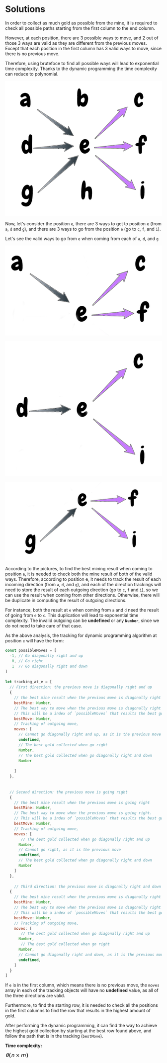 # Solutions

In order to collect as much gold as possible from the mine, it is required to
check all possible paths starting from the first column to the end column.

However, at each position, there are 3 possible ways to move, and 2 out of
those 3 ways are valid as they are different from the previous moves. Except
that each position in the first column has 3 valid ways to move, since there
is no previous move.

Therefore, using brutefoce to find all possible ways will lead to exponential
time complexity. Thanks to the dynamic programming the time complexity can
reduce to polynomial.

![Possible paths at position e](../images/mine_paths_at_e.png "Possible paths at position e")

Now, let's consider the position `e`, there are 3 ways to get to position `e` (from `a`, `d` and `g`), and there are 3 ways to go from the position `e` (go to `c`, `f`, and `i`).

Let's see the valid ways to go from `e` when coming from each of `a`, `d`, and `g`

![Valid ways to go when coming from a](../images/a_to_e.png "Valid ways to go when coming from a")

![Valid ways to go when coming from d](../images/d_to_e.png "Valid ways to go when coming from d")

![Valid ways to go when coming from g](../images/g_to_e.png "Valid ways to go when coming from g")

According to the pictures, to find the best mining result when coming to position `e`, it is needed to check both the mine result of both of the valid ways. Therefore, according to position e, it needs to track the result of each incoming direction (from `a`, `d`, and `g`), and each of the direction trackings will need to store the result of each outgoing direction (go to `c`, `f` and `i`), so we can use the result when coming from other directions. Otherwise, there will be duplicate in computing the result of outgoing directions.

For instance, both the result at `e` when coming from `a` and `d` need the result of going from `e` to `c`. This duplication will lead to exponential time complexity. The invalid outgoing can be **undefined** or any **`Number`**, since we do not need to take care of that case.

As the above analysis, the tracking for dynamic programming algorithm at position `e` will have the form:

```Javascript
const possibleMoves = [
  -1, // Go diagonally right and up
   0, // Go right
   1  // Go diagonally right and down
]

let tracking_at_e = [
  // First direction: the previous move is diagonally right and up
  {
    // the best mine result when the previous move is diagonally right and up
    bestMine: Number,
    // The best way to move when the previous move is diagonally right and up.
    // This will be a index of `possibleMoves` that results the best gold collection.
    bestMove: Number,
    // Tracking of outgoing move,
    moves: [
      // Cannot go diagonally right and up, as it is the previous move
      undefined,
      // The best gold collected when go right
      Number,
      // The best gold collected when go diagonally right and down
      Number

    ]
  },


  // Second direction: the previous move is going right
  {
    // the best mine result when the previous move is going right
    bestMine: Number,
    // The best way to move when the previous move is going right.
    // This will be a index of `possibleMoves` that results the best gold collection.
    bestMove: Number,
    // Tracking of outgoing move,
    moves: [
       // The best gold collected when go diagonally right and up
      Number,
      // Cannot go right, as it is the previous move
      undefined,
      // The best gold collected when go diagonally right and down
      Number
    ]
  },

    // Third direction: the previous move is diagonally right and down
  {
    // the best mine result when the previous move is diagonally right and down
    bestMine: Number,
    // The best way to move when the previous move is diagonally right and down.
    // This will be a index of `possibleMoves` that results the best gold collection.
    bestMove: Number,
    // Tracking of outgoing move,
    moves: [
       // The best gold collected when go diagonally right and up
      Number,
       // The best gold collected when go right
      Number,
      // Cannot go diagonally right and down, as it is the previous move
      undefined,
    ]
  }
]
```

If `e` is in the first column, which means there is no previous move, the `moves` array in each of the tracking objects will have no **undefined** value, as all of the three directions are valid.

Furthermore, to find the starting row, it is needed to check all the positions in the first columns to find the row that results in the highest amount of gold.

After performing the dynamic programming, it can find the way to achieve the highest gold collection by starting at the best row found above, and follow the path that is in the tracking (`bestMove`).

**Time complexity:**

![Time complexity](../images/TimeComplexity.png "Time complexity")
